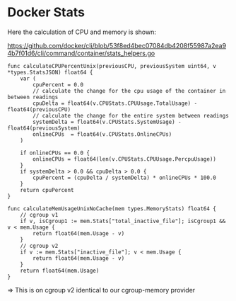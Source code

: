 
# Docker Stats

Here the calculation of CPU and memory is shown:

https://github.com/docker/cli/blob/53f8ed4bec07084db4208f55987a2ea94b7f01d6/cli/command/container/stats_helpers.go

```cpu
func calculateCPUPercentUnix(previousCPU, previousSystem uint64, v *types.StatsJSON) float64 {
    var (
        cpuPercent = 0.0
        // calculate the change for the cpu usage of the container in between readings
        cpuDelta = float64(v.CPUStats.CPUUsage.TotalUsage) - float64(previousCPU)
        // calculate the change for the entire system between readings
        systemDelta = float64(v.CPUStats.SystemUsage) - float64(previousSystem)
        onlineCPUs  = float64(v.CPUStats.OnlineCPUs)
    )

    if onlineCPUs == 0.0 {
        onlineCPUs = float64(len(v.CPUStats.CPUUsage.PercpuUsage))
    }
    if systemDelta > 0.0 && cpuDelta > 0.0 {
        cpuPercent = (cpuDelta / systemDelta) * onlineCPUs * 100.0
    }
    return cpuPercent
}
```

```memory
func calculateMemUsageUnixNoCache(mem types.MemoryStats) float64 {
    // cgroup v1
    if v, isCgroup1 := mem.Stats["total_inactive_file"]; isCgroup1 && v < mem.Usage {
        return float64(mem.Usage - v)
    }
    // cgroup v2
    if v := mem.Stats["inactive_file"]; v < mem.Usage {
        return float64(mem.Usage - v)
    }
    return float64(mem.Usage)
}
```

=> This is on cgroup v2 identical to our cgroup-memory provider
